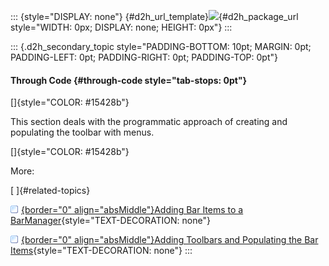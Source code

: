 ::: {style="DISPLAY: none"}
[](ms-xhelp:///?Id=d2h_url_template){#d2h_url_template}![](!package_url!){#d2h_package_url style="WIDTH: 0px; DISPLAY: none; HEIGHT: 0px"}
:::

::: {.d2h_secondary_topic style="PADDING-BOTTOM: 10pt; MARGIN: 0pt; PADDING-LEFT: 0pt; PADDING-RIGHT: 0pt; PADDING-TOP: 0pt"}
#### Through Code {#through-code style="tab-stops: 0pt"}

[]{style="COLOR: #15428b"} 

This section deals with the programmatic approach of creating and populating the toolbar with menus.

[]{style="COLOR: #15428b"} 

More:

[ ]{#related-topics}

[![](button.gif){border="0" align="absMiddle"}Adding Bar Items to a BarManager](ms-xhelp:///?Id=0c51f4f0-251b-4f41-a174-ef8d36d3b23d){style="TEXT-DECORATION: none"}

[![](button.gif){border="0" align="absMiddle"}Adding Toolbars and Populating the Bar Items](ms-xhelp:///?Id=77a37e0d-98de-4e04-a3f8-15745db655c6){style="TEXT-DECORATION: none"}
:::
